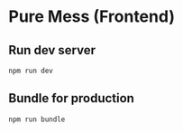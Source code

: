 # Pure Mess (Frontend)

## Run dev server

```
npm run dev
```

## Bundle for production

```
npm run bundle
```
